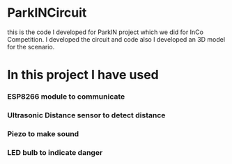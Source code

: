 # ParkINCircuit
this is the code I developed for ParkIN project which we did for InCo Competition. I developed the circuit and code
also I developed an 3D model for the scenario.
#
#
# In this project I have used 
### ESP8266 module to communicate
### Ultrasonic Distance sensor to detect distance
### Piezo to make sound
### LED bulb to indicate danger

